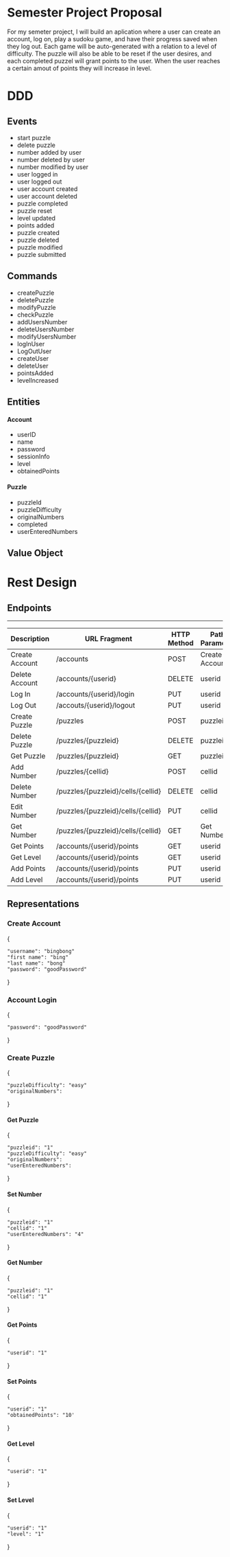 # Semester Project Proposal

For my semeter project, I will build an aplication where a user can create an account, log on, play a sudoku game, and have their progress saved when they log out. Each game will be auto-generated with a relation to a level of difficulty. The puzzle will also be able to be reset if the user desires, and each completed puzzel will grant points to the user. When the user reaches a certain amout of points they will increase in level. 

# DDD
## Events
- start puzzle
- delete puzzle
- number added by user
- number deleted by user
- number modified by user
- user logged in 
- user logged out
- user account created
- user account deleted
- puzzle completed
- puzzle reset
- level updated
- points added
- puzzle created
- puzzle deleted
- puzzle modified
- puzzle submitted 

## Commands
- createPuzzle
- deletePuzzle
- modifyPuzzle
- checkPuzzle
- addUsersNumber
- deleteUsersNumber
- modifyUsersNumber
- logInUser
- LogOutUser
- createUser
- deleteUser
- pointsAdded
- levelIncreased

## Entities
#### Account
- userID
- name
- password
- sessionInfo
- level
- obtainedPoints

#### Puzzle
- puzzleId
- puzzleDifficulty
- originalNumbers
- completed
- userEnteredNumbers

## Value Object

# Rest Design
## Endpoints
--- 
| Description | URL Fragment | HTTP Method | Path Parameter | Representations |
| --- | --- | --- | --- | ---|
| Create Account | /accounts | POST | Create Account
| Delete Account | /accounts/{userid} | DELETE | userid
| Log In | /accounts/{userid}/login | PUT | userid | Account Login
| Log Out | /accouts/{userid}/logout | PUT | userid
| Create Puzzle | /puzzles | POST | puzzleid | Create Puzzle
| Delete Puzzle | /puzzles/{puzzleid} | DELETE | puzzleid
| Get Puzzle| /puzzles/{puzzleid} | GET | puzzleid | Get Puzzle
| Add Number | /puzzles/{cellid} | POST | cellid | Set Number
| Delete Number | /puzzles/{puzzleid}/cells/{cellid} | DELETE | cellid
| Edit Number | /puzzles/{puzzleid}/cells/{cellid} | PUT | cellid | Set Number
| Get Number | /puzzles/{puzzleid}/cells/{cellid} | GET | Get Number
| Get Points | /accounts/{userid}/points | GET | userid | Get Points
| Get Level | /accounts/{userid}/points | GET | userid | Get Level
| Add Points | /accounts/{userid}/points | PUT | userid | Set Points
| Add Level | /accounts/{userid}/points | PUT | userid | Set Level

## Representations
### Create Account
{

    "username": "bingbong"
    "first name": "bing"
    "last name": "bong"
    "password": "goodPassword"

}

### Account Login
{
    
    "password": "goodPassword"

}

### Create Puzzle
{

    "puzzleDifficulty": "easy"
    "originalNumbers":
}

#### Get Puzzle
{

    "puzzleid": "1"
    "puzzleDifficulty": "easy"
    "originalNumbers":
    "userEnteredNumbers":
}

#### Set Number
{

    "puzzleid": "1"
    "cellid": "1"
    "userEnteredNumbers": "4"
}

#### Get Number
{

    "puzzleid": "1"
    "cellid": "1"
}

#### Get Points
{

    "userid": "1"
}

#### Set Points
{

    "userid": "1"
    "obtainedPoints": "10'
}

#### Get Level
{

    "userid": "1"
}

#### Set Level
{

    "userid": "1"
    "level": "1"
}
